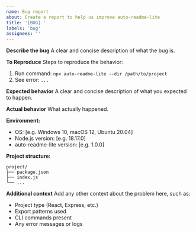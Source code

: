 ```yaml
---
name: Bug report
about: Create a report to help us improve auto-readme-lite
title: '[BUG] '
labels: 'bug'
assignees: ''
---
```


**Describe the bug**
A clear and concise description of what the bug is.

**To Reproduce**
Steps to reproduce the behavior:
1. Run command: `npx auto-readme-lite --dir /path/to/project`
2. See error: `...`

**Expected behavior**
A clear and concise description of what you expected to happen.

**Actual behavior**
What actually happened.

**Environment:**
 - OS: [e.g. Windows 10, macOS 12, Ubuntu 20.04]
 - Node.js version: [e.g. 18.17.0]
 - auto-readme-lite version: [e.g. 1.0.0]

**Project structure:**
```
project/
├── package.json
├── index.js
└── ...
```

**Additional context**
Add any other context about the problem here, such as:
- Project type (React, Express, etc.)
- Export patterns used
- CLI commands present
- Any error messages or logs 